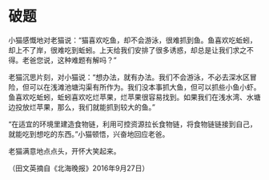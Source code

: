 # 破题

小猫感慨地对老猫说：“猫喜欢吃鱼，却不会游泳，很难抓到鱼。鱼喜欢吃蚯蚓，却上不了岸，很难吃到蚯蚓。上天给我们安排了很多诱惑，却总是让我们求之不得。老爸您说，这种难题有解吗？” 

老猫沉思片刻，对小猫说：“想办法，就有办法。我们不会游泳，不必去深水区冒险，但可以在浅滩池塘沟渠有所作为。我们没本事抓大鱼，但可以抓些小鱼小虾。鱼喜欢吃蚯蚓，蚯蚓喜欢吃烂苹果，烂苹果很容易找到。如果我们在浅水湾、水塘边投放烂苹果，那么，我们就能抓到较大的鱼。” 

“在适宜的环境里建造食物链，利用可控资源拉长食物链，将食物链链接到自己，就能吃到想吃的东西。”小猫顿悟，兴奋地回应老爸。 

老猫满意地点点头，开怀大笑起来。 

（田文英摘自《北海晚报》2016年9月27日）